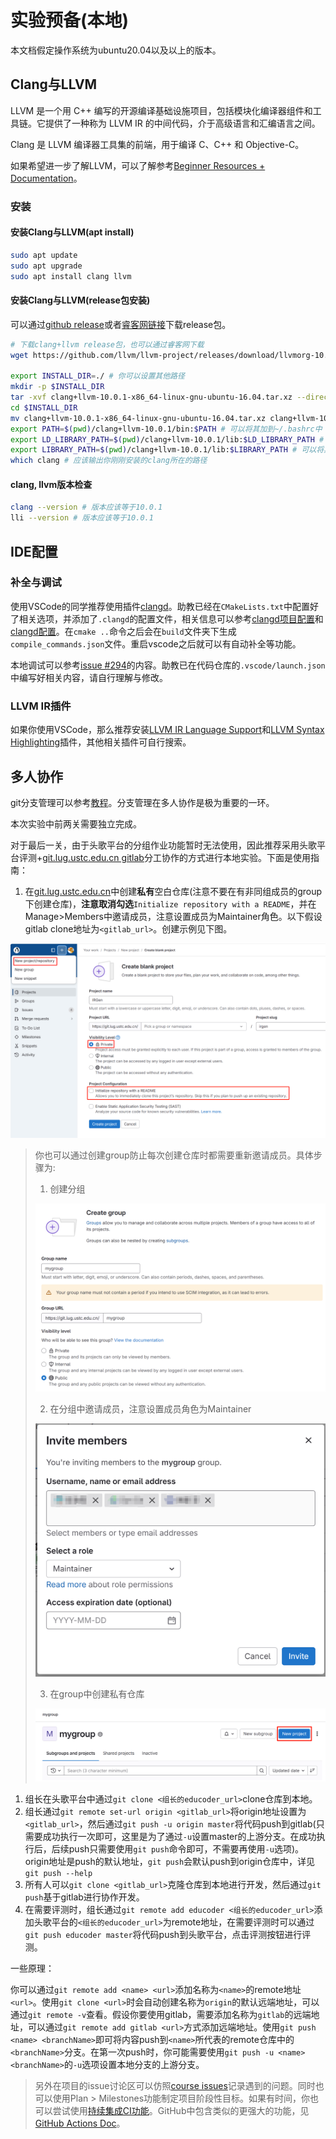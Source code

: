 # 实验预备(本地)

本文档假定操作系统为ubuntu20.04以及以上的版本。

## Clang与LLVM

LLVM 是一个用 C++ 编写的开源编译基础设施项目，包括模块化编译器组件和工具链。它提供了一种称为 LLVM IR 的中间代码，介于高级语言和汇编语言之间。

Clang 是 LLVM 编译器工具集的前端，用于编译 C、C++ 和 Objective-C。

如果希望进一步了解LLVM，可以了解参考[Beginner Resources + Documentation](https://discourse.llvm.org/t/beginner-resources-documentation/5872)。

### 安装

#### 安装Clang与LLVM(apt install)

```bash
sudo apt update
sudo apt upgrade
sudo apt install clang llvm
```

#### 安装Clang与LLVM(release包安装)

可以通过[github release](https://github.com/llvm/llvm-project/releases/download/llvmorg-10.0.1/clang+llvm-10.0.1-x86_64-linux-gnu-ubuntu-16.04.tar.xz)或者[睿客网链接](https://rec.ustc.edu.cn/share/612f1020-9d83-11ef-ae41-c75fbe23e059)下载release包。

```bash
# 下载clang+llvm release包，也可以通过睿客网下载
wget https://github.com/llvm/llvm-project/releases/download/llvmorg-10.0.1/clang+llvm-10.0.1-x86_64-linux-gnu-ubuntu-16.04.tar.xz

export INSTALL_DIR=./ # 你可以设置其他路径
mkdir -p $INSTALL_DIR
tar -xvf clang+llvm-10.0.1-x86_64-linux-gnu-ubuntu-16.04.tar.xz --directory=$INSTALL_DIR
cd $INSTALL_DIR
mv clang+llvm-10.0.1-x86_64-linux-gnu-ubuntu-16.04.tar.xz clang+llvm-10.0.1
export PATH=$(pwd)/clang+llvm-10.0.1/bin:$PATH # 可以将其加到~/.bashrc中（此时需要将$(pwd)替换为绝对路径）
export LD_LIBRARY_PATH=$(pwd)/clang+llvm-10.0.1/lib:$LD_LIBRARY_PATH # 可以将其加到~/.bashrc中（此时需要将$(pwd)替换为绝对路径）
export LIBRARY_PATH=$(pwd)/clang+llvm-10.0.1/lib:$LIBRARY_PATH # 可以将其加到~/.bashrc中（此时需要将$(pwd)替换为绝对路径）
which clang # 应该输出你刚刚安装的clang所在的路径
```
#### clang, llvm版本检查

```bash
clang --version # 版本应该等于10.0.1
lli --version # 版本应该等于10.0.1
```

## IDE配置

### 补全与调试

使用VSCode的同学推荐使用插件[clangd](https://marketplace.visualstudio.com/items?itemName=llvm-vs-code-extensions.vscode-clangd)。助教已经在`CMakeLists.txt`中配置好了相关选项，并添加了`.clangd`的配置文件，相关信息可以参考[clangd项目配置](https://clangd.llvm.org/installation#project-setup)和[clangd配置](https://clangd.llvm.org/config#files)。在`cmake ..`命令之后会在`build`文件夹下生成`compile_commands.json`文件。重启vscode之后就可以有自动补全等功能。

本地调试可以参考[issue #294](https://git.lug.ustc.edu.cn/compiler/course/-/issues/294)的内容。助教已在代码仓库的`.vscode/launch.json`中编写好相关内容，请自行理解与修改。

### LLVM IR插件

如果你使用VSCode，那么推荐安装[LLVM IR Language Support](https://marketplace.visualstudio.com/items?itemName=revng.llvm-ir)和[LLVM Syntax Highlighting](https://marketplace.visualstudio.com/items?itemName=colejcummins.llvm-syntax-highlighting)插件，其他相关插件可自行搜索。

## 多人协作

git分支管理可以参考[教程](https://liaoxuefeng.com/books/git/branch/index.html)。分支管理在多人协作是极为重要的一环。

本次实验中前两关需要独立完成。

对于最后一关，由于头歌平台的分组作业功能暂时无法使用，因此推荐采用头歌平台评测+[git.lug.ustc.edu.cn gitlab](https://git.lug.ustc.edu.cn/)分工协作的方式进行本地实验。下面是使用指南：

1. 在[git.lug.ustc.edu.cn](https://git.lug.ustc.edu.cn/)中创建**私有**空白仓库(注意不要在有非同组成员的group下创建仓库)，**注意取消勾选**`Initialize repository with a README`，并在Manage>Members中邀请成员，注意设置成员为Maintainer角色。以下假设gitlab clone地址为`<gitlab_url>`。创建示例见下图。

![](figs/gitlabCreateProject.png)

> 你也可以通过创建group防止每次创建仓库时都需要重新邀请成员。具体步骤为:
>
> 1. 创建分组
>
> ![](./figs/createGroup.png)
>
> 2. 在分组中邀请成员，注意设置成员角色为Maintainer
>
> ![](./figs/inviteMembers.png)
>
> 3. 在group中创建私有仓库
>
> ![](./figs/groupCreateProject.png)
> 

1. 组长在头歌平台中通过`git clone <组长的educoder_url>`clone仓库到本地。
2. 组长通过`git remote set-url origin <gitlab_url>`将origin地址设置为`<gitlab_url>`，然后通过`git push -u origin master`将代码push到gitlab(只需要成功执行一次即可，这里是为了通过`-u`设置master的上游分支。在成功执行后，后续push只需要使用`git push`命令即可，不需要再使用`-u`选项)。origin地址是push的默认地址，`git push`会默认push到origin仓库中，详见`git push --help`
3. 所有人可以`git clone <gitlab_url>`克隆仓库到本地进行开发，然后通过`git push`基于gitlab进行协作开发。
4. 在需要评测时，组长通过`git remote add educoder <组长的educoder_url>`添加头歌平台的`<组长的educoder_url>`为remote地址，在需要评测时可以通过`git push educoder master`将代码push到头歌平台，点击评测按钮进行评测。

一些原理：

你可以通过`git remote add <name> <url>`添加名称为`<name>`的remote地址`<url>`。使用`git clone <url>`时会自动创建名称为`origin`的默认远端地址，可以通过`git remote -v`查看。假设你要使用gitlab，需要添加名称为`gitlab`的远端地址，可以通过`git remote add gitlab <url>`方式添加远端地址。使用`git push <name> <branchName>`即可将内容push到`<name>`所代表的remote仓库中的`<branchName>`分支。在第一次push时，你可能需要使用`git push -u <name> <branchName>`的`-u`选项设置本地分支的上游分支。

> 另外在项目的issue讨论区可以仿照[course issues](https://git.lug.ustc.edu.cn/compiler/course/-/issues)记录遇到的问题。同时也可以使用Plan > Milestones功能制定项目阶段性目标。如果有时间，你也可以尝试使用[持续集成CI功能](https://docs.gitlab.com/ee/ci/index.html)。GitHub中包含类似的更强大的功能，见[GitHub Actions Doc](https://docs.github.com/en/actions)。

